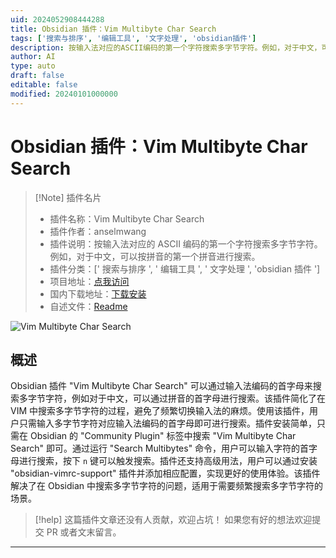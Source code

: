```yaml
---
uid: 2024052908444288
title: Obsidian 插件：Vim Multibyte Char Search
tags: ['搜索与排序', '编辑工具', '文字处理', 'obsidian插件']
description: 按输入法对应的ASCII编码的第一个字符搜索多字节字符。例如，对于中文，可以按拼音的第一个拼音进行搜索。
author: AI
type: auto
draft: false
editable: false
modified: 20240101000000
---
```


# Obsidian 插件：Vim Multibyte Char Search

> [!Note] 插件名片
> - 插件名称：Vim Multibyte Char Search
> - 插件作者：anselmwang
> - 插件说明：按输入法对应的 ASCII 编码的第一个字符搜索多字节字符。例如，对于中文，可以按拼音的第一个拼音进行搜索。
> - 插件分类：[' 搜索与排序 ', ' 编辑工具 ', ' 文字处理 ', 'obsidian 插件 ']
> - 项目地址：[点我访问](https://github.com/anselmwang/obsidian-vim-multibyte-char-search)
> - 国内下载地址：[下载安装](https://pkmer.cn/products/plugin/pluginMarket/?obsidian-vim-multibyte-char-search)
> - 自述文件：[Readme](https://ghproxy.net/https://raw.githubusercontent.com/anselmwang/obsidian-vim-multibyte-char-search/main/README.md)

![Vim Multibyte Char Search](https://cdn.pkmer.cn/covers/obsidian-vim-multibyte-char-search.gif!pkmer)

## 概述

Obsidian 插件 "Vim Multibyte Char Search" 可以通过输入法编码的首字母来搜索多字节字符，例如对于中文，可以通过拼音的首字母进行搜索。该插件简化了在 VIM 中搜索多字节字符的过程，避免了频繁切换输入法的麻烦。使用该插件，用户只需输入多字节字符对应输入法编码的首字母即可进行搜索。插件安装简单，只需在 Obsidian 的 "Community Plugin" 标签中搜索 "Vim Multibyte Char Search" 即可。通过运行 "Search Multibytes" 命令，用户可以输入字符的首字母进行搜索，按下 `n` 键可以触发搜索。插件还支持高级用法，用户可以通过安装 "obsidian-vimrc-support" 插件并添加相应配置，实现更好的使用体验。该插件解决了在 Obsidian 中搜索多字节字符的问题，适用于需要频繁搜索多字节字符的场景。

> [!help]
> 这篇插件文章还没有人贡献，欢迎占坑！
> 如果您有好的想法欢迎提交 PR 或者文末留言。

---



